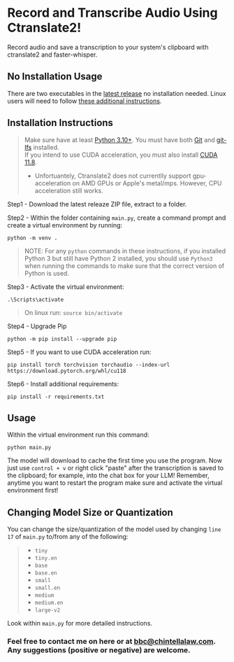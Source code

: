 # Record and Transcribe Audio Using Ctranslate2!
Record audio and save a transcription to your system's clipboard with ctranslate2 and faster-whisper.

## No Installation Usage
There are two executables in the [latest release](https://github.com/BBC-Esq/ctranslate2-faster-whisper-transcriber/releases/tag/v1.1) no installation needed.  Linux users will need to follow [these additional instructions]([https://github.com/BBC-Esq/ctranslate2-faster-whisper-transcriber/blob/main/linux_instructions.png](https://github.com/BBC-Esq/ctranslate2-faster-whisper-transcriber/blob/main/linux_instructions.png?raw=true)).

## Installation Instructions
> Make sure have at least [Python 3.10+](https://www.python.org/downloads/release/python-31011/).
> You must have both [Git](https://git-scm.com/downloads) and [git-lfs](https://git-lfs.com/) installed.<br>
> If you intend to use CUDA acceleration, you must also install [CUDA 11.8](https://developer.nvidia.com/cuda-11-8-0-download-archive).
  > * Unfortuantely, Ctranslate2 does not currentlly support gpu-acceleration on AMD GPUs or Apple's metal/mps.  However, CPU acceleration still works.

Step1 - Download the latest releaze ZIP file, extract to a folder.

Step2 - Within the folder containing ```main.py```, create a command prompt and create a virtual environment by running:
```
python -m venv .
```
  > NOTE: For any ```python``` commands in these instructions, if you installed Python 3 but still have Python 2 installed, you should use ```Python3``` when running the commands to make sure that the correct version of Python is used.

Step3 - Activate the virtual environment:
```
.\Scripts\activate
```
  > On linux run: ```source bin/activate```

Step4 - Upgrade Pip
```
python -m pip install --upgrade pip
```

Step5 - If you want to use CUDA acceleration run:
```
pip install torch torchvision torchaudio --index-url https://download.pytorch.org/whl/cu118
```

Step6 - Install additional requirements:
```
pip install -r requirements.txt
```

## Usage
Within the virtual environment run this command:
```
python main.py
```
The model will download to cache the first time you use the program.
Now just use ```control + v``` or right click "paste" after the transcription is saved to the clipboard; for example, into the chat box for your LLM!
Remember, anytime you want to restart the program make sure and activate the virtual environment first!

## Changing Model Size or Quantization
You can change the size/quantization of the model used by changing ```line 17``` of ```main.py``` to/from any of the following:

>  * ```tiny```
>  * ```tiny.en```
>  * ```base```
>  * ```base.en```
>  * ```small```
>  * ```small.en```
>  * ```medium```
>  * ```medium.en```
>  * ```large-v2```

Look within ```main.py``` for more detailed instructions.

### Feel free to contact me on here or at bbc@chintellalaw.com.  Any suggestions (positive or negative) are welcome.
